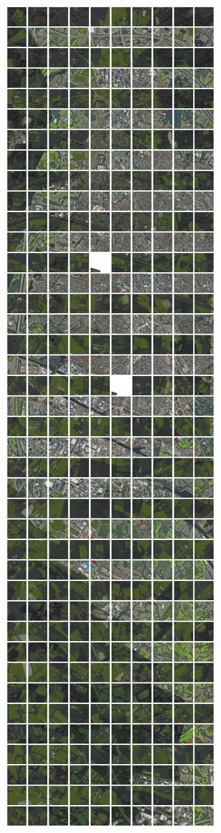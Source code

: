 <html>
<div>
<img src="https://github.com/HakkaTjakka/NL_TILE_MAP/blob/main/18/643/-1043/r.6430.-10430.png" height="44" width="44">
<img src="https://github.com/HakkaTjakka/NL_TILE_MAP/blob/main/18/643/-1043/r.6431.-10430.png" height="44" width="44">
<img src="https://github.com/HakkaTjakka/NL_TILE_MAP/blob/main/18/643/-1043/r.6432.-10430.png" height="44" width="44">
<img src="https://github.com/HakkaTjakka/NL_TILE_MAP/blob/main/18/643/-1043/r.6433.-10430.png" height="44" width="44">
<img src="https://github.com/HakkaTjakka/NL_TILE_MAP/blob/main/18/643/-1043/r.6434.-10430.png" height="44" width="44">
<img src="https://github.com/HakkaTjakka/NL_TILE_MAP/blob/main/18/643/-1043/r.6435.-10430.png" height="44" width="44">
<img src="https://github.com/HakkaTjakka/NL_TILE_MAP/blob/main/18/643/-1043/r.6436.-10430.png" height="44" width="44">
<img src="https://github.com/HakkaTjakka/NL_TILE_MAP/blob/main/18/643/-1043/r.6437.-10430.png" height="44" width="44">
<img src="https://github.com/HakkaTjakka/NL_TILE_MAP/blob/main/18/643/-1043/r.6438.-10430.png" height="44" width="44">
<img src="https://github.com/HakkaTjakka/NL_TILE_MAP/blob/main/18/643/-1043/r.6439.-10430.png" height="44" width="44">
<img src="https://github.com/HakkaTjakka/NL_TILE_MAP/blob/main/18/644/-1043/r.6440.-10430.png" height="44" width="44">
<img src="https://github.com/HakkaTjakka/NL_TILE_MAP/blob/main/18/644/-1043/r.6441.-10430.png" height="44" width="44">
<img src="https://github.com/HakkaTjakka/NL_TILE_MAP/blob/main/18/644/-1043/r.6442.-10430.png" height="44" width="44">
<img src="https://github.com/HakkaTjakka/NL_TILE_MAP/blob/main/18/644/-1043/r.6443.-10430.png" height="44" width="44">
<img src="https://github.com/HakkaTjakka/NL_TILE_MAP/blob/main/18/644/-1043/r.6444.-10430.png" height="44" width="44">
<img src="https://github.com/HakkaTjakka/NL_TILE_MAP/blob/main/18/644/-1043/r.6445.-10430.png" height="44" width="44">
<img src="https://github.com/HakkaTjakka/NL_TILE_MAP/blob/main/18/644/-1043/r.6446.-10430.png" height="44" width="44">
<img src="https://github.com/HakkaTjakka/NL_TILE_MAP/blob/main/18/644/-1043/r.6447.-10430.png" height="44" width="44">
<img src="https://github.com/HakkaTjakka/NL_TILE_MAP/blob/main/18/644/-1043/r.6448.-10430.png" height="44" width="44">
<img src="https://github.com/HakkaTjakka/NL_TILE_MAP/blob/main/18/644/-1043/r.6449.-10430.png" height="44" width="44">
<br>
<img src="https://github.com/HakkaTjakka/NL_TILE_MAP/blob/main/18/643/-1043/r.6430.-10429.png" height="44" width="44">
<img src="https://github.com/HakkaTjakka/NL_TILE_MAP/blob/main/18/643/-1043/r.6431.-10429.png" height="44" width="44">
<img src="https://github.com/HakkaTjakka/NL_TILE_MAP/blob/main/18/643/-1043/r.6432.-10429.png" height="44" width="44">
<img src="https://github.com/HakkaTjakka/NL_TILE_MAP/blob/main/18/643/-1043/r.6433.-10429.png" height="44" width="44">
<img src="https://github.com/HakkaTjakka/NL_TILE_MAP/blob/main/18/643/-1043/r.6434.-10429.png" height="44" width="44">
<img src="https://github.com/HakkaTjakka/NL_TILE_MAP/blob/main/18/643/-1043/r.6435.-10429.png" height="44" width="44">
<img src="https://github.com/HakkaTjakka/NL_TILE_MAP/blob/main/18/643/-1043/r.6436.-10429.png" height="44" width="44">
<img src="https://github.com/HakkaTjakka/NL_TILE_MAP/blob/main/18/643/-1043/r.6437.-10429.png" height="44" width="44">
<img src="https://github.com/HakkaTjakka/NL_TILE_MAP/blob/main/18/643/-1043/r.6438.-10429.png" height="44" width="44">
<img src="https://github.com/HakkaTjakka/NL_TILE_MAP/blob/main/18/643/-1043/r.6439.-10429.png" height="44" width="44">
<img src="https://github.com/HakkaTjakka/NL_TILE_MAP/blob/main/18/644/-1043/r.6440.-10429.png" height="44" width="44">
<img src="https://github.com/HakkaTjakka/NL_TILE_MAP/blob/main/18/644/-1043/r.6441.-10429.png" height="44" width="44">
<img src="https://github.com/HakkaTjakka/NL_TILE_MAP/blob/main/18/644/-1043/r.6442.-10429.png" height="44" width="44">
<img src="https://github.com/HakkaTjakka/NL_TILE_MAP/blob/main/18/644/-1043/r.6443.-10429.png" height="44" width="44">
<img src="https://github.com/HakkaTjakka/NL_TILE_MAP/blob/main/18/644/-1043/r.6444.-10429.png" height="44" width="44">
<img src="https://github.com/HakkaTjakka/NL_TILE_MAP/blob/main/18/644/-1043/r.6445.-10429.png" height="44" width="44">
<img src="https://github.com/HakkaTjakka/NL_TILE_MAP/blob/main/18/644/-1043/r.6446.-10429.png" height="44" width="44">
<img src="https://github.com/HakkaTjakka/NL_TILE_MAP/blob/main/18/644/-1043/r.6447.-10429.png" height="44" width="44">
<img src="https://github.com/HakkaTjakka/NL_TILE_MAP/blob/main/18/644/-1043/r.6448.-10429.png" height="44" width="44">
<img src="https://github.com/HakkaTjakka/NL_TILE_MAP/blob/main/18/644/-1043/r.6449.-10429.png" height="44" width="44">
<br>
<img src="https://github.com/HakkaTjakka/NL_TILE_MAP/blob/main/18/643/-1043/r.6430.-10428.png" height="44" width="44">
<img src="https://github.com/HakkaTjakka/NL_TILE_MAP/blob/main/18/643/-1043/r.6431.-10428.png" height="44" width="44">
<img src="https://github.com/HakkaTjakka/NL_TILE_MAP/blob/main/18/643/-1043/r.6432.-10428.png" height="44" width="44">
<img src="https://github.com/HakkaTjakka/NL_TILE_MAP/blob/main/18/643/-1043/r.6433.-10428.png" height="44" width="44">
<img src="https://github.com/HakkaTjakka/NL_TILE_MAP/blob/main/18/643/-1043/r.6434.-10428.png" height="44" width="44">
<img src="https://github.com/HakkaTjakka/NL_TILE_MAP/blob/main/18/643/-1043/r.6435.-10428.png" height="44" width="44">
<img src="https://github.com/HakkaTjakka/NL_TILE_MAP/blob/main/18/643/-1043/r.6436.-10428.png" height="44" width="44">
<img src="https://github.com/HakkaTjakka/NL_TILE_MAP/blob/main/18/643/-1043/r.6437.-10428.png" height="44" width="44">
<img src="https://github.com/HakkaTjakka/NL_TILE_MAP/blob/main/18/643/-1043/r.6438.-10428.png" height="44" width="44">
<img src="https://github.com/HakkaTjakka/NL_TILE_MAP/blob/main/18/643/-1043/r.6439.-10428.png" height="44" width="44">
<img src="https://github.com/HakkaTjakka/NL_TILE_MAP/blob/main/18/644/-1043/r.6440.-10428.png" height="44" width="44">
<img src="https://github.com/HakkaTjakka/NL_TILE_MAP/blob/main/18/644/-1043/r.6441.-10428.png" height="44" width="44">
<img src="https://github.com/HakkaTjakka/NL_TILE_MAP/blob/main/18/644/-1043/r.6442.-10428.png" height="44" width="44">
<img src="https://github.com/HakkaTjakka/NL_TILE_MAP/blob/main/18/644/-1043/r.6443.-10428.png" height="44" width="44">
<img src="https://github.com/HakkaTjakka/NL_TILE_MAP/blob/main/18/644/-1043/r.6444.-10428.png" height="44" width="44">
<img src="https://github.com/HakkaTjakka/NL_TILE_MAP/blob/main/18/644/-1043/r.6445.-10428.png" height="44" width="44">
<img src="https://github.com/HakkaTjakka/NL_TILE_MAP/blob/main/18/644/-1043/r.6446.-10428.png" height="44" width="44">
<img src="https://github.com/HakkaTjakka/NL_TILE_MAP/blob/main/18/644/-1043/r.6447.-10428.png" height="44" width="44">
<img src="https://github.com/HakkaTjakka/NL_TILE_MAP/blob/main/18/644/-1043/r.6448.-10428.png" height="44" width="44">
<img src="https://github.com/HakkaTjakka/NL_TILE_MAP/blob/main/18/644/-1043/r.6449.-10428.png" height="44" width="44">
<br>
<img src="https://github.com/HakkaTjakka/NL_TILE_MAP/blob/main/18/643/-1043/r.6430.-10427.png" height="44" width="44">
<img src="https://github.com/HakkaTjakka/NL_TILE_MAP/blob/main/18/643/-1043/r.6431.-10427.png" height="44" width="44">
<img src="https://github.com/HakkaTjakka/NL_TILE_MAP/blob/main/18/643/-1043/r.6432.-10427.png" height="44" width="44">
<img src="https://github.com/HakkaTjakka/NL_TILE_MAP/blob/main/18/643/-1043/r.6433.-10427.png" height="44" width="44">
<img src="https://github.com/HakkaTjakka/NL_TILE_MAP/blob/main/18/643/-1043/r.6434.-10427.png" height="44" width="44">
<img src="https://github.com/HakkaTjakka/NL_TILE_MAP/blob/main/18/643/-1043/r.6435.-10427.png" height="44" width="44">
<img src="https://github.com/HakkaTjakka/NL_TILE_MAP/blob/main/18/643/-1043/r.6436.-10427.png" height="44" width="44">
<img src="https://github.com/HakkaTjakka/NL_TILE_MAP/blob/main/18/643/-1043/r.6437.-10427.png" height="44" width="44">
<img src="https://github.com/HakkaTjakka/NL_TILE_MAP/blob/main/18/643/-1043/r.6438.-10427.png" height="44" width="44">
<img src="https://github.com/HakkaTjakka/NL_TILE_MAP/blob/main/18/643/-1043/r.6439.-10427.png" height="44" width="44">
<img src="https://github.com/HakkaTjakka/NL_TILE_MAP/blob/main/18/644/-1043/r.6440.-10427.png" height="44" width="44">
<img src="https://github.com/HakkaTjakka/NL_TILE_MAP/blob/main/18/644/-1043/r.6441.-10427.png" height="44" width="44">
<img src="https://github.com/HakkaTjakka/NL_TILE_MAP/blob/main/18/644/-1043/r.6442.-10427.png" height="44" width="44">
<img src="https://github.com/HakkaTjakka/NL_TILE_MAP/blob/main/18/644/-1043/r.6443.-10427.png" height="44" width="44">
<img src="https://github.com/HakkaTjakka/NL_TILE_MAP/blob/main/18/644/-1043/r.6444.-10427.png" height="44" width="44">
<img src="https://github.com/HakkaTjakka/NL_TILE_MAP/blob/main/18/644/-1043/r.6445.-10427.png" height="44" width="44">
<img src="https://github.com/HakkaTjakka/NL_TILE_MAP/blob/main/18/644/-1043/r.6446.-10427.png" height="44" width="44">
<img src="https://github.com/HakkaTjakka/NL_TILE_MAP/blob/main/18/644/-1043/r.6447.-10427.png" height="44" width="44">
<img src="https://github.com/HakkaTjakka/NL_TILE_MAP/blob/main/18/644/-1043/r.6448.-10427.png" height="44" width="44">
<img src="https://github.com/HakkaTjakka/NL_TILE_MAP/blob/main/18/644/-1043/r.6449.-10427.png" height="44" width="44">
<br>
<img src="https://github.com/HakkaTjakka/NL_TILE_MAP/blob/main/18/643/-1043/r.6430.-10426.png" height="44" width="44">
<img src="https://github.com/HakkaTjakka/NL_TILE_MAP/blob/main/18/643/-1043/r.6431.-10426.png" height="44" width="44">
<img src="https://github.com/HakkaTjakka/NL_TILE_MAP/blob/main/18/643/-1043/r.6432.-10426.png" height="44" width="44">
<img src="https://github.com/HakkaTjakka/NL_TILE_MAP/blob/main/18/643/-1043/r.6433.-10426.png" height="44" width="44">
<img src="https://github.com/HakkaTjakka/NL_TILE_MAP/blob/main/18/643/-1043/r.6434.-10426.png" height="44" width="44">
<img src="https://github.com/HakkaTjakka/NL_TILE_MAP/blob/main/18/643/-1043/r.6435.-10426.png" height="44" width="44">
<img src="https://github.com/HakkaTjakka/NL_TILE_MAP/blob/main/18/643/-1043/r.6436.-10426.png" height="44" width="44">
<img src="https://github.com/HakkaTjakka/NL_TILE_MAP/blob/main/18/643/-1043/r.6437.-10426.png" height="44" width="44">
<img src="https://github.com/HakkaTjakka/NL_TILE_MAP/blob/main/18/643/-1043/r.6438.-10426.png" height="44" width="44">
<img src="https://github.com/HakkaTjakka/NL_TILE_MAP/blob/main/18/643/-1043/r.6439.-10426.png" height="44" width="44">
<img src="https://github.com/HakkaTjakka/NL_TILE_MAP/blob/main/18/644/-1043/r.6440.-10426.png" height="44" width="44">
<img src="https://github.com/HakkaTjakka/NL_TILE_MAP/blob/main/18/644/-1043/r.6441.-10426.png" height="44" width="44">
<img src="https://github.com/HakkaTjakka/NL_TILE_MAP/blob/main/18/644/-1043/r.6442.-10426.png" height="44" width="44">
<img src="https://github.com/HakkaTjakka/NL_TILE_MAP/blob/main/18/644/-1043/r.6443.-10426.png" height="44" width="44">
<img src="https://github.com/HakkaTjakka/NL_TILE_MAP/blob/main/18/644/-1043/r.6444.-10426.png" height="44" width="44">
<img src="https://github.com/HakkaTjakka/NL_TILE_MAP/blob/main/18/644/-1043/r.6445.-10426.png" height="44" width="44">
<img src="https://github.com/HakkaTjakka/NL_TILE_MAP/blob/main/18/644/-1043/r.6446.-10426.png" height="44" width="44">
<img src="https://github.com/HakkaTjakka/NL_TILE_MAP/blob/main/18/644/-1043/r.6447.-10426.png" height="44" width="44">
<img src="https://github.com/HakkaTjakka/NL_TILE_MAP/blob/main/18/644/-1043/r.6448.-10426.png" height="44" width="44">
<img src="https://github.com/HakkaTjakka/NL_TILE_MAP/blob/main/18/644/-1043/r.6449.-10426.png" height="44" width="44">
<br>
<img src="https://github.com/HakkaTjakka/NL_TILE_MAP/blob/main/18/643/-1043/r.6430.-10425.png" height="44" width="44">
<img src="https://github.com/HakkaTjakka/NL_TILE_MAP/blob/main/18/643/-1043/r.6431.-10425.png" height="44" width="44">
<img src="https://github.com/HakkaTjakka/NL_TILE_MAP/blob/main/18/643/-1043/r.6432.-10425.png" height="44" width="44">
<img src="https://github.com/HakkaTjakka/NL_TILE_MAP/blob/main/18/643/-1043/r.6433.-10425.png" height="44" width="44">
<img src="https://github.com/HakkaTjakka/NL_TILE_MAP/blob/main/18/643/-1043/r.6434.-10425.png" height="44" width="44">
<img src="https://github.com/HakkaTjakka/NL_TILE_MAP/blob/main/18/643/-1043/r.6435.-10425.png" height="44" width="44">
<img src="https://github.com/HakkaTjakka/NL_TILE_MAP/blob/main/18/643/-1043/r.6436.-10425.png" height="44" width="44">
<img src="https://github.com/HakkaTjakka/NL_TILE_MAP/blob/main/18/643/-1043/r.6437.-10425.png" height="44" width="44">
<img src="https://github.com/HakkaTjakka/NL_TILE_MAP/blob/main/18/643/-1043/r.6438.-10425.png" height="44" width="44">
<img src="https://github.com/HakkaTjakka/NL_TILE_MAP/blob/main/18/643/-1043/r.6439.-10425.png" height="44" width="44">
<img src="https://github.com/HakkaTjakka/NL_TILE_MAP/blob/main/18/644/-1043/r.6440.-10425.png" height="44" width="44">
<img src="https://github.com/HakkaTjakka/NL_TILE_MAP/blob/main/18/644/-1043/r.6441.-10425.png" height="44" width="44">
<img src="https://github.com/HakkaTjakka/NL_TILE_MAP/blob/main/18/644/-1043/r.6442.-10425.png" height="44" width="44">
<img src="https://github.com/HakkaTjakka/NL_TILE_MAP/blob/main/18/644/-1043/r.6443.-10425.png" height="44" width="44">
<img src="https://github.com/HakkaTjakka/NL_TILE_MAP/blob/main/18/644/-1043/r.6444.-10425.png" height="44" width="44">
<img src="https://github.com/HakkaTjakka/NL_TILE_MAP/blob/main/18/644/-1043/r.6445.-10425.png" height="44" width="44">
<img src="https://github.com/HakkaTjakka/NL_TILE_MAP/blob/main/18/644/-1043/r.6446.-10425.png" height="44" width="44">
<img src="https://github.com/HakkaTjakka/NL_TILE_MAP/blob/main/18/644/-1043/r.6447.-10425.png" height="44" width="44">
<img src="https://github.com/HakkaTjakka/NL_TILE_MAP/blob/main/18/644/-1043/r.6448.-10425.png" height="44" width="44">
<img src="https://github.com/HakkaTjakka/NL_TILE_MAP/blob/main/18/644/-1043/r.6449.-10425.png" height="44" width="44">
<br>
<img src="https://github.com/HakkaTjakka/NL_TILE_MAP/blob/main/18/643/-1043/r.6430.-10424.png" height="44" width="44">
<img src="https://github.com/HakkaTjakka/NL_TILE_MAP/blob/main/18/643/-1043/r.6431.-10424.png" height="44" width="44">
<img src="https://github.com/HakkaTjakka/NL_TILE_MAP/blob/main/18/643/-1043/r.6432.-10424.png" height="44" width="44">
<img src="https://github.com/HakkaTjakka/NL_TILE_MAP/blob/main/18/643/-1043/r.6433.-10424.png" height="44" width="44">
<img src="https://github.com/HakkaTjakka/NL_TILE_MAP/blob/main/18/643/-1043/r.6434.-10424.png" height="44" width="44">
<img src="https://github.com/HakkaTjakka/NL_TILE_MAP/blob/main/18/643/-1043/r.6435.-10424.png" height="44" width="44">
<img src="https://github.com/HakkaTjakka/NL_TILE_MAP/blob/main/18/643/-1043/r.6436.-10424.png" height="44" width="44">
<img src="https://github.com/HakkaTjakka/NL_TILE_MAP/blob/main/18/643/-1043/r.6437.-10424.png" height="44" width="44">
<img src="https://github.com/HakkaTjakka/NL_TILE_MAP/blob/main/18/643/-1043/r.6438.-10424.png" height="44" width="44">
<img src="https://github.com/HakkaTjakka/NL_TILE_MAP/blob/main/18/643/-1043/r.6439.-10424.png" height="44" width="44">
<img src="https://github.com/HakkaTjakka/NL_TILE_MAP/blob/main/18/644/-1043/r.6440.-10424.png" height="44" width="44">
<img src="https://github.com/HakkaTjakka/NL_TILE_MAP/blob/main/18/644/-1043/r.6441.-10424.png" height="44" width="44">
<img src="https://github.com/HakkaTjakka/NL_TILE_MAP/blob/main/18/644/-1043/r.6442.-10424.png" height="44" width="44">
<img src="https://github.com/HakkaTjakka/NL_TILE_MAP/blob/main/18/644/-1043/r.6443.-10424.png" height="44" width="44">
<img src="https://github.com/HakkaTjakka/NL_TILE_MAP/blob/main/18/644/-1043/r.6444.-10424.png" height="44" width="44">
<img src="https://github.com/HakkaTjakka/NL_TILE_MAP/blob/main/18/644/-1043/r.6445.-10424.png" height="44" width="44">
<img src="https://github.com/HakkaTjakka/NL_TILE_MAP/blob/main/18/644/-1043/r.6446.-10424.png" height="44" width="44">
<img src="https://github.com/HakkaTjakka/NL_TILE_MAP/blob/main/18/644/-1043/r.6447.-10424.png" height="44" width="44">
<img src="https://github.com/HakkaTjakka/NL_TILE_MAP/blob/main/18/644/-1043/r.6448.-10424.png" height="44" width="44">
<img src="https://github.com/HakkaTjakka/NL_TILE_MAP/blob/main/18/644/-1043/r.6449.-10424.png" height="44" width="44">
<br>
<img src="https://github.com/HakkaTjakka/NL_TILE_MAP/blob/main/18/643/-1043/r.6430.-10423.png" height="44" width="44">
<img src="https://github.com/HakkaTjakka/NL_TILE_MAP/blob/main/18/643/-1043/r.6431.-10423.png" height="44" width="44">
<img src="https://github.com/HakkaTjakka/NL_TILE_MAP/blob/main/18/643/-1043/r.6432.-10423.png" height="44" width="44">
<img src="https://github.com/HakkaTjakka/NL_TILE_MAP/blob/main/18/643/-1043/r.6433.-10423.png" height="44" width="44">
<img src="https://github.com/HakkaTjakka/NL_TILE_MAP/blob/main/18/643/-1043/r.6434.-10423.png" height="44" width="44">
<img src="https://github.com/HakkaTjakka/NL_TILE_MAP/blob/main/18/643/-1043/r.6435.-10423.png" height="44" width="44">
<img src="https://github.com/HakkaTjakka/NL_TILE_MAP/blob/main/18/643/-1043/r.6436.-10423.png" height="44" width="44">
<img src="https://github.com/HakkaTjakka/NL_TILE_MAP/blob/main/18/643/-1043/r.6437.-10423.png" height="44" width="44">
<img src="https://github.com/HakkaTjakka/NL_TILE_MAP/blob/main/18/643/-1043/r.6438.-10423.png" height="44" width="44">
<img src="https://github.com/HakkaTjakka/NL_TILE_MAP/blob/main/18/643/-1043/r.6439.-10423.png" height="44" width="44">
<img src="https://github.com/HakkaTjakka/NL_TILE_MAP/blob/main/18/644/-1043/r.6440.-10423.png" height="44" width="44">
<img src="https://github.com/HakkaTjakka/NL_TILE_MAP/blob/main/18/644/-1043/r.6441.-10423.png" height="44" width="44">
<img src="https://github.com/HakkaTjakka/NL_TILE_MAP/blob/main/18/644/-1043/r.6442.-10423.png" height="44" width="44">
<img src="https://github.com/HakkaTjakka/NL_TILE_MAP/blob/main/18/644/-1043/r.6443.-10423.png" height="44" width="44">
<img src="https://github.com/HakkaTjakka/NL_TILE_MAP/blob/main/18/644/-1043/r.6444.-10423.png" height="44" width="44">
<img src="https://github.com/HakkaTjakka/NL_TILE_MAP/blob/main/18/644/-1043/r.6445.-10423.png" height="44" width="44">
<img src="https://github.com/HakkaTjakka/NL_TILE_MAP/blob/main/18/644/-1043/r.6446.-10423.png" height="44" width="44">
<img src="https://github.com/HakkaTjakka/NL_TILE_MAP/blob/main/18/644/-1043/r.6447.-10423.png" height="44" width="44">
<img src="https://github.com/HakkaTjakka/NL_TILE_MAP/blob/main/18/644/-1043/r.6448.-10423.png" height="44" width="44">
<img src="https://github.com/HakkaTjakka/NL_TILE_MAP/blob/main/18/644/-1043/r.6449.-10423.png" height="44" width="44">
<br>
<img src="https://github.com/HakkaTjakka/NL_TILE_MAP/blob/main/18/643/-1043/r.6430.-10422.png" height="44" width="44">
<img src="https://github.com/HakkaTjakka/NL_TILE_MAP/blob/main/18/643/-1043/r.6431.-10422.png" height="44" width="44">
<img src="https://github.com/HakkaTjakka/NL_TILE_MAP/blob/main/18/643/-1043/r.6432.-10422.png" height="44" width="44">
<img src="https://github.com/HakkaTjakka/NL_TILE_MAP/blob/main/18/643/-1043/r.6433.-10422.png" height="44" width="44">
<img src="https://github.com/HakkaTjakka/NL_TILE_MAP/blob/main/18/643/-1043/r.6434.-10422.png" height="44" width="44">
<img src="https://github.com/HakkaTjakka/NL_TILE_MAP/blob/main/18/643/-1043/r.6435.-10422.png" height="44" width="44">
<img src="https://github.com/HakkaTjakka/NL_TILE_MAP/blob/main/18/643/-1043/r.6436.-10422.png" height="44" width="44">
<img src="https://github.com/HakkaTjakka/NL_TILE_MAP/blob/main/18/643/-1043/r.6437.-10422.png" height="44" width="44">
<img src="https://github.com/HakkaTjakka/NL_TILE_MAP/blob/main/18/643/-1043/r.6438.-10422.png" height="44" width="44">
<img src="https://github.com/HakkaTjakka/NL_TILE_MAP/blob/main/18/643/-1043/r.6439.-10422.png" height="44" width="44">
<img src="https://github.com/HakkaTjakka/NL_TILE_MAP/blob/main/18/644/-1043/r.6440.-10422.png" height="44" width="44">
<img src="https://github.com/HakkaTjakka/NL_TILE_MAP/blob/main/18/644/-1043/r.6441.-10422.png" height="44" width="44">
<img src="https://github.com/HakkaTjakka/NL_TILE_MAP/blob/main/18/644/-1043/r.6442.-10422.png" height="44" width="44">
<img src="https://github.com/HakkaTjakka/NL_TILE_MAP/blob/main/18/644/-1043/r.6443.-10422.png" height="44" width="44">
<img src="https://github.com/HakkaTjakka/NL_TILE_MAP/blob/main/18/644/-1043/r.6444.-10422.png" height="44" width="44">
<img src="https://github.com/HakkaTjakka/NL_TILE_MAP/blob/main/18/644/-1043/r.6445.-10422.png" height="44" width="44">
<img src="https://github.com/HakkaTjakka/NL_TILE_MAP/blob/main/18/644/-1043/r.6446.-10422.png" height="44" width="44">
<img src="https://github.com/HakkaTjakka/NL_TILE_MAP/blob/main/18/644/-1043/r.6447.-10422.png" height="44" width="44">
<img src="https://github.com/HakkaTjakka/NL_TILE_MAP/blob/main/18/644/-1043/r.6448.-10422.png" height="44" width="44">
<img src="https://github.com/HakkaTjakka/NL_TILE_MAP/blob/main/18/644/-1043/r.6449.-10422.png" height="44" width="44">
<br>
<img src="https://github.com/HakkaTjakka/NL_TILE_MAP/blob/main/18/643/-1043/r.6430.-10421.png" height="44" width="44">
<img src="https://github.com/HakkaTjakka/NL_TILE_MAP/blob/main/18/643/-1043/r.6431.-10421.png" height="44" width="44">
<img src="https://github.com/HakkaTjakka/NL_TILE_MAP/blob/main/18/643/-1043/r.6432.-10421.png" height="44" width="44">
<img src="https://github.com/HakkaTjakka/NL_TILE_MAP/blob/main/18/643/-1043/r.6433.-10421.png" height="44" width="44">
<img src="https://github.com/HakkaTjakka/NL_TILE_MAP/blob/main/18/643/-1043/r.6434.-10421.png" height="44" width="44">
<img src="https://github.com/HakkaTjakka/NL_TILE_MAP/blob/main/18/643/-1043/r.6435.-10421.png" height="44" width="44">
<img src="https://github.com/HakkaTjakka/NL_TILE_MAP/blob/main/18/643/-1043/r.6436.-10421.png" height="44" width="44">
<img src="https://github.com/HakkaTjakka/NL_TILE_MAP/blob/main/18/643/-1043/r.6437.-10421.png" height="44" width="44">
<img src="https://github.com/HakkaTjakka/NL_TILE_MAP/blob/main/18/643/-1043/r.6438.-10421.png" height="44" width="44">
<img src="https://github.com/HakkaTjakka/NL_TILE_MAP/blob/main/18/643/-1043/r.6439.-10421.png" height="44" width="44">
<img src="https://github.com/HakkaTjakka/NL_TILE_MAP/blob/main/18/644/-1043/r.6440.-10421.png" height="44" width="44">
<img src="https://github.com/HakkaTjakka/NL_TILE_MAP/blob/main/18/644/-1043/r.6441.-10421.png" height="44" width="44">
<img src="https://github.com/HakkaTjakka/NL_TILE_MAP/blob/main/18/644/-1043/r.6442.-10421.png" height="44" width="44">
<img src="https://github.com/HakkaTjakka/NL_TILE_MAP/blob/main/18/644/-1043/r.6443.-10421.png" height="44" width="44">
<img src="https://github.com/HakkaTjakka/NL_TILE_MAP/blob/main/18/644/-1043/r.6444.-10421.png" height="44" width="44">
<img src="https://github.com/HakkaTjakka/NL_TILE_MAP/blob/main/18/644/-1043/r.6445.-10421.png" height="44" width="44">
<img src="https://github.com/HakkaTjakka/NL_TILE_MAP/blob/main/18/644/-1043/r.6446.-10421.png" height="44" width="44">
<img src="https://github.com/HakkaTjakka/NL_TILE_MAP/blob/main/18/644/-1043/r.6447.-10421.png" height="44" width="44">
<img src="https://github.com/HakkaTjakka/NL_TILE_MAP/blob/main/18/644/-1043/r.6448.-10421.png" height="44" width="44">
<img src="https://github.com/HakkaTjakka/NL_TILE_MAP/blob/main/18/644/-1043/r.6449.-10421.png" height="44" width="44">
<br>
<img src="https://github.com/HakkaTjakka/NL_TILE_MAP/blob/main/18/643/-1042/r.6430.-10420.png" height="44" width="44">
<img src="https://github.com/HakkaTjakka/NL_TILE_MAP/blob/main/18/643/-1042/r.6431.-10420.png" height="44" width="44">
<img src="https://github.com/HakkaTjakka/NL_TILE_MAP/blob/main/18/643/-1042/r.6432.-10420.png" height="44" width="44">
<img src="https://github.com/HakkaTjakka/NL_TILE_MAP/blob/main/18/643/-1042/r.6433.-10420.png" height="44" width="44">
<img src="https://github.com/HakkaTjakka/NL_TILE_MAP/blob/main/18/643/-1042/r.6434.-10420.png" height="44" width="44">
<img src="https://github.com/HakkaTjakka/NL_TILE_MAP/blob/main/18/643/-1042/r.6435.-10420.png" height="44" width="44">
<img src="https://github.com/HakkaTjakka/NL_TILE_MAP/blob/main/18/643/-1042/r.6436.-10420.png" height="44" width="44">
<img src="https://github.com/HakkaTjakka/NL_TILE_MAP/blob/main/18/643/-1042/r.6437.-10420.png" height="44" width="44">
<img src="https://github.com/HakkaTjakka/NL_TILE_MAP/blob/main/18/643/-1042/r.6438.-10420.png" height="44" width="44">
<img src="https://github.com/HakkaTjakka/NL_TILE_MAP/blob/main/18/643/-1042/r.6439.-10420.png" height="44" width="44">
<img src="https://github.com/HakkaTjakka/NL_TILE_MAP/blob/main/18/644/-1042/r.6440.-10420.png" height="44" width="44">
<img src="https://github.com/HakkaTjakka/NL_TILE_MAP/blob/main/18/644/-1042/r.6441.-10420.png" height="44" width="44">
<img src="https://github.com/HakkaTjakka/NL_TILE_MAP/blob/main/18/644/-1042/r.6442.-10420.png" height="44" width="44">
<img src="https://github.com/HakkaTjakka/NL_TILE_MAP/blob/main/18/644/-1042/r.6443.-10420.png" height="44" width="44">
<img src="https://github.com/HakkaTjakka/NL_TILE_MAP/blob/main/18/644/-1042/r.6444.-10420.png" height="44" width="44">
<img src="https://github.com/HakkaTjakka/NL_TILE_MAP/blob/main/18/644/-1042/r.6445.-10420.png" height="44" width="44">
<img src="https://github.com/HakkaTjakka/NL_TILE_MAP/blob/main/18/644/-1042/r.6446.-10420.png" height="44" width="44">
<img src="https://github.com/HakkaTjakka/NL_TILE_MAP/blob/main/18/644/-1042/r.6447.-10420.png" height="44" width="44">
<img src="https://github.com/HakkaTjakka/NL_TILE_MAP/blob/main/18/644/-1042/r.6448.-10420.png" height="44" width="44">
<img src="https://github.com/HakkaTjakka/NL_TILE_MAP/blob/main/18/644/-1042/r.6449.-10420.png" height="44" width="44">
<br>
<img src="https://github.com/HakkaTjakka/NL_TILE_MAP/blob/main/18/643/-1042/r.6430.-10419.png" height="44" width="44">
<img src="https://github.com/HakkaTjakka/NL_TILE_MAP/blob/main/18/643/-1042/r.6431.-10419.png" height="44" width="44">
<img src="https://github.com/HakkaTjakka/NL_TILE_MAP/blob/main/18/643/-1042/r.6432.-10419.png" height="44" width="44">
<img src="https://github.com/HakkaTjakka/NL_TILE_MAP/blob/main/18/643/-1042/r.6433.-10419.png" height="44" width="44">
<img src="https://github.com/HakkaTjakka/NL_TILE_MAP/blob/main/18/643/-1042/r.6434.-10419.png" height="44" width="44">
<img src="https://github.com/HakkaTjakka/NL_TILE_MAP/blob/main/18/643/-1042/r.6435.-10419.png" height="44" width="44">
<img src="https://github.com/HakkaTjakka/NL_TILE_MAP/blob/main/18/643/-1042/r.6436.-10419.png" height="44" width="44">
<img src="https://github.com/HakkaTjakka/NL_TILE_MAP/blob/main/18/643/-1042/r.6437.-10419.png" height="44" width="44">
<img src="https://github.com/HakkaTjakka/NL_TILE_MAP/blob/main/18/643/-1042/r.6438.-10419.png" height="44" width="44">
<img src="https://github.com/HakkaTjakka/NL_TILE_MAP/blob/main/18/643/-1042/r.6439.-10419.png" height="44" width="44">
<img src="https://github.com/HakkaTjakka/NL_TILE_MAP/blob/main/18/644/-1042/r.6440.-10419.png" height="44" width="44">
<img src="https://github.com/HakkaTjakka/NL_TILE_MAP/blob/main/18/644/-1042/r.6441.-10419.png" height="44" width="44">
<img src="https://github.com/HakkaTjakka/NL_TILE_MAP/blob/main/18/644/-1042/r.6442.-10419.png" height="44" width="44">
<img src="https://github.com/HakkaTjakka/NL_TILE_MAP/blob/main/18/644/-1042/r.6443.-10419.png" height="44" width="44">
<img src="https://github.com/HakkaTjakka/NL_TILE_MAP/blob/main/18/644/-1042/r.6444.-10419.png" height="44" width="44">
<img src="https://github.com/HakkaTjakka/NL_TILE_MAP/blob/main/18/644/-1042/r.6445.-10419.png" height="44" width="44">
<img src="https://github.com/HakkaTjakka/NL_TILE_MAP/blob/main/18/644/-1042/r.6446.-10419.png" height="44" width="44">
<img src="https://github.com/HakkaTjakka/NL_TILE_MAP/blob/main/18/644/-1042/r.6447.-10419.png" height="44" width="44">
<img src="https://github.com/HakkaTjakka/NL_TILE_MAP/blob/main/18/644/-1042/r.6448.-10419.png" height="44" width="44">
<img src="https://github.com/HakkaTjakka/NL_TILE_MAP/blob/main/18/644/-1042/r.6449.-10419.png" height="44" width="44">
<br>
<img src="https://github.com/HakkaTjakka/NL_TILE_MAP/blob/main/18/643/-1042/r.6430.-10418.png" height="44" width="44">
<img src="https://github.com/HakkaTjakka/NL_TILE_MAP/blob/main/18/643/-1042/r.6431.-10418.png" height="44" width="44">
<img src="https://github.com/HakkaTjakka/NL_TILE_MAP/blob/main/18/643/-1042/r.6432.-10418.png" height="44" width="44">
<img src="https://github.com/HakkaTjakka/NL_TILE_MAP/blob/main/18/643/-1042/r.6433.-10418.png" height="44" width="44">
<img src="https://github.com/HakkaTjakka/NL_TILE_MAP/blob/main/18/643/-1042/r.6434.-10418.png" height="44" width="44">
<img src="https://github.com/HakkaTjakka/NL_TILE_MAP/blob/main/18/643/-1042/r.6435.-10418.png" height="44" width="44">
<img src="https://github.com/HakkaTjakka/NL_TILE_MAP/blob/main/18/643/-1042/r.6436.-10418.png" height="44" width="44">
<img src="https://github.com/HakkaTjakka/NL_TILE_MAP/blob/main/18/643/-1042/r.6437.-10418.png" height="44" width="44">
<img src="https://github.com/HakkaTjakka/NL_TILE_MAP/blob/main/18/643/-1042/r.6438.-10418.png" height="44" width="44">
<img src="https://github.com/HakkaTjakka/NL_TILE_MAP/blob/main/18/643/-1042/r.6439.-10418.png" height="44" width="44">
<img src="https://github.com/HakkaTjakka/NL_TILE_MAP/blob/main/18/644/-1042/r.6440.-10418.png" height="44" width="44">
<img src="https://github.com/HakkaTjakka/NL_TILE_MAP/blob/main/18/644/-1042/r.6441.-10418.png" height="44" width="44">
<img src="https://github.com/HakkaTjakka/NL_TILE_MAP/blob/main/18/644/-1042/r.6442.-10418.png" height="44" width="44">
<img src="https://github.com/HakkaTjakka/NL_TILE_MAP/blob/main/18/644/-1042/r.6443.-10418.png" height="44" width="44">
<img src="https://github.com/HakkaTjakka/NL_TILE_MAP/blob/main/18/644/-1042/r.6444.-10418.png" height="44" width="44">
<img src="https://github.com/HakkaTjakka/NL_TILE_MAP/blob/main/18/644/-1042/r.6445.-10418.png" height="44" width="44">
<img src="https://github.com/HakkaTjakka/NL_TILE_MAP/blob/main/18/644/-1042/r.6446.-10418.png" height="44" width="44">
<img src="https://github.com/HakkaTjakka/NL_TILE_MAP/blob/main/18/644/-1042/r.6447.-10418.png" height="44" width="44">
<img src="https://github.com/HakkaTjakka/NL_TILE_MAP/blob/main/18/644/-1042/r.6448.-10418.png" height="44" width="44">
<img src="https://github.com/HakkaTjakka/NL_TILE_MAP/blob/main/18/644/-1042/r.6449.-10418.png" height="44" width="44">
<br>
<img src="https://github.com/HakkaTjakka/NL_TILE_MAP/blob/main/18/643/-1042/r.6430.-10417.png" height="44" width="44">
<img src="https://github.com/HakkaTjakka/NL_TILE_MAP/blob/main/18/643/-1042/r.6431.-10417.png" height="44" width="44">
<img src="https://github.com/HakkaTjakka/NL_TILE_MAP/blob/main/18/643/-1042/r.6432.-10417.png" height="44" width="44">
<img src="https://github.com/HakkaTjakka/NL_TILE_MAP/blob/main/18/643/-1042/r.6433.-10417.png" height="44" width="44">
<img src="https://github.com/HakkaTjakka/NL_TILE_MAP/blob/main/18/643/-1042/r.6434.-10417.png" height="44" width="44">
<img src="https://github.com/HakkaTjakka/NL_TILE_MAP/blob/main/18/643/-1042/r.6435.-10417.png" height="44" width="44">
<img src="https://github.com/HakkaTjakka/NL_TILE_MAP/blob/main/18/643/-1042/r.6436.-10417.png" height="44" width="44">
<img src="https://github.com/HakkaTjakka/NL_TILE_MAP/blob/main/18/643/-1042/r.6437.-10417.png" height="44" width="44">
<img src="https://github.com/HakkaTjakka/NL_TILE_MAP/blob/main/18/643/-1042/r.6438.-10417.png" height="44" width="44">
<img src="https://github.com/HakkaTjakka/NL_TILE_MAP/blob/main/18/643/-1042/r.6439.-10417.png" height="44" width="44">
<img src="https://github.com/HakkaTjakka/NL_TILE_MAP/blob/main/18/644/-1042/r.6440.-10417.png" height="44" width="44">
<img src="https://github.com/HakkaTjakka/NL_TILE_MAP/blob/main/18/644/-1042/r.6441.-10417.png" height="44" width="44">
<img src="https://github.com/HakkaTjakka/NL_TILE_MAP/blob/main/18/644/-1042/r.6442.-10417.png" height="44" width="44">
<img src="https://github.com/HakkaTjakka/NL_TILE_MAP/blob/main/18/644/-1042/r.6443.-10417.png" height="44" width="44">
<img src="https://github.com/HakkaTjakka/NL_TILE_MAP/blob/main/18/644/-1042/r.6444.-10417.png" height="44" width="44">
<img src="https://github.com/HakkaTjakka/NL_TILE_MAP/blob/main/18/644/-1042/r.6445.-10417.png" height="44" width="44">
<img src="https://github.com/HakkaTjakka/NL_TILE_MAP/blob/main/18/644/-1042/r.6446.-10417.png" height="44" width="44">
<img src="https://github.com/HakkaTjakka/NL_TILE_MAP/blob/main/18/644/-1042/r.6447.-10417.png" height="44" width="44">
<img src="https://github.com/HakkaTjakka/NL_TILE_MAP/blob/main/18/644/-1042/r.6448.-10417.png" height="44" width="44">
<img src="https://github.com/HakkaTjakka/NL_TILE_MAP/blob/main/18/644/-1042/r.6449.-10417.png" height="44" width="44">
<br>
<img src="https://github.com/HakkaTjakka/NL_TILE_MAP/blob/main/18/643/-1042/r.6430.-10416.png" height="44" width="44">
<img src="https://github.com/HakkaTjakka/NL_TILE_MAP/blob/main/18/643/-1042/r.6431.-10416.png" height="44" width="44">
<img src="https://github.com/HakkaTjakka/NL_TILE_MAP/blob/main/18/643/-1042/r.6432.-10416.png" height="44" width="44">
<img src="https://github.com/HakkaTjakka/NL_TILE_MAP/blob/main/18/643/-1042/r.6433.-10416.png" height="44" width="44">
<img src="https://github.com/HakkaTjakka/NL_TILE_MAP/blob/main/18/643/-1042/r.6434.-10416.png" height="44" width="44">
<img src="https://github.com/HakkaTjakka/NL_TILE_MAP/blob/main/18/643/-1042/r.6435.-10416.png" height="44" width="44">
<img src="https://github.com/HakkaTjakka/NL_TILE_MAP/blob/main/18/643/-1042/r.6436.-10416.png" height="44" width="44">
<img src="https://github.com/HakkaTjakka/NL_TILE_MAP/blob/main/18/643/-1042/r.6437.-10416.png" height="44" width="44">
<img src="https://github.com/HakkaTjakka/NL_TILE_MAP/blob/main/18/643/-1042/r.6438.-10416.png" height="44" width="44">
<img src="https://github.com/HakkaTjakka/NL_TILE_MAP/blob/main/18/643/-1042/r.6439.-10416.png" height="44" width="44">
<img src="https://github.com/HakkaTjakka/NL_TILE_MAP/blob/main/18/644/-1042/r.6440.-10416.png" height="44" width="44">
<img src="https://github.com/HakkaTjakka/NL_TILE_MAP/blob/main/18/644/-1042/r.6441.-10416.png" height="44" width="44">
<img src="https://github.com/HakkaTjakka/NL_TILE_MAP/blob/main/18/644/-1042/r.6442.-10416.png" height="44" width="44">
<img src="https://github.com/HakkaTjakka/NL_TILE_MAP/blob/main/18/644/-1042/r.6443.-10416.png" height="44" width="44">
<img src="https://github.com/HakkaTjakka/NL_TILE_MAP/blob/main/18/644/-1042/r.6444.-10416.png" height="44" width="44">
<img src="https://github.com/HakkaTjakka/NL_TILE_MAP/blob/main/18/644/-1042/r.6445.-10416.png" height="44" width="44">
<img src="https://github.com/HakkaTjakka/NL_TILE_MAP/blob/main/18/644/-1042/r.6446.-10416.png" height="44" width="44">
<img src="https://github.com/HakkaTjakka/NL_TILE_MAP/blob/main/18/644/-1042/r.6447.-10416.png" height="44" width="44">
<img src="https://github.com/HakkaTjakka/NL_TILE_MAP/blob/main/18/644/-1042/r.6448.-10416.png" height="44" width="44">
<img src="https://github.com/HakkaTjakka/NL_TILE_MAP/blob/main/18/644/-1042/r.6449.-10416.png" height="44" width="44">
<br>
<img src="https://github.com/HakkaTjakka/NL_TILE_MAP/blob/main/18/643/-1042/r.6430.-10415.png" height="44" width="44">
<img src="https://github.com/HakkaTjakka/NL_TILE_MAP/blob/main/18/643/-1042/r.6431.-10415.png" height="44" width="44">
<img src="https://github.com/HakkaTjakka/NL_TILE_MAP/blob/main/18/643/-1042/r.6432.-10415.png" height="44" width="44">
<img src="https://github.com/HakkaTjakka/NL_TILE_MAP/blob/main/18/643/-1042/r.6433.-10415.png" height="44" width="44">
<img src="https://github.com/HakkaTjakka/NL_TILE_MAP/blob/main/18/643/-1042/r.6434.-10415.png" height="44" width="44">
<img src="https://github.com/HakkaTjakka/NL_TILE_MAP/blob/main/18/643/-1042/r.6435.-10415.png" height="44" width="44">
<img src="https://github.com/HakkaTjakka/NL_TILE_MAP/blob/main/18/643/-1042/r.6436.-10415.png" height="44" width="44">
<img src="https://github.com/HakkaTjakka/NL_TILE_MAP/blob/main/18/643/-1042/r.6437.-10415.png" height="44" width="44">
<img src="https://github.com/HakkaTjakka/NL_TILE_MAP/blob/main/18/643/-1042/r.6438.-10415.png" height="44" width="44">
<img src="https://github.com/HakkaTjakka/NL_TILE_MAP/blob/main/18/643/-1042/r.6439.-10415.png" height="44" width="44">
<img src="https://github.com/HakkaTjakka/NL_TILE_MAP/blob/main/18/644/-1042/r.6440.-10415.png" height="44" width="44">
<img src="https://github.com/HakkaTjakka/NL_TILE_MAP/blob/main/18/644/-1042/r.6441.-10415.png" height="44" width="44">
<img src="https://github.com/HakkaTjakka/NL_TILE_MAP/blob/main/18/644/-1042/r.6442.-10415.png" height="44" width="44">
<img src="https://github.com/HakkaTjakka/NL_TILE_MAP/blob/main/18/644/-1042/r.6443.-10415.png" height="44" width="44">
<img src="https://github.com/HakkaTjakka/NL_TILE_MAP/blob/main/18/644/-1042/r.6444.-10415.png" height="44" width="44">
<img src="https://github.com/HakkaTjakka/NL_TILE_MAP/blob/main/18/644/-1042/r.6445.-10415.png" height="44" width="44">
<img src="https://github.com/HakkaTjakka/NL_TILE_MAP/blob/main/18/644/-1042/r.6446.-10415.png" height="44" width="44">
<img src="https://github.com/HakkaTjakka/NL_TILE_MAP/blob/main/18/644/-1042/r.6447.-10415.png" height="44" width="44">
<img src="https://github.com/HakkaTjakka/NL_TILE_MAP/blob/main/18/644/-1042/r.6448.-10415.png" height="44" width="44">
<img src="https://github.com/HakkaTjakka/NL_TILE_MAP/blob/main/18/644/-1042/r.6449.-10415.png" height="44" width="44">
<br>
<img src="https://github.com/HakkaTjakka/NL_TILE_MAP/blob/main/18/643/-1042/r.6430.-10414.png" height="44" width="44">
<img src="https://github.com/HakkaTjakka/NL_TILE_MAP/blob/main/18/643/-1042/r.6431.-10414.png" height="44" width="44">
<img src="https://github.com/HakkaTjakka/NL_TILE_MAP/blob/main/18/643/-1042/r.6432.-10414.png" height="44" width="44">
<img src="https://github.com/HakkaTjakka/NL_TILE_MAP/blob/main/18/643/-1042/r.6433.-10414.png" height="44" width="44">
<img src="https://github.com/HakkaTjakka/NL_TILE_MAP/blob/main/18/643/-1042/r.6434.-10414.png" height="44" width="44">
<img src="https://github.com/HakkaTjakka/NL_TILE_MAP/blob/main/18/643/-1042/r.6435.-10414.png" height="44" width="44">
<img src="https://github.com/HakkaTjakka/NL_TILE_MAP/blob/main/18/643/-1042/r.6436.-10414.png" height="44" width="44">
<img src="https://github.com/HakkaTjakka/NL_TILE_MAP/blob/main/18/643/-1042/r.6437.-10414.png" height="44" width="44">
<img src="https://github.com/HakkaTjakka/NL_TILE_MAP/blob/main/18/643/-1042/r.6438.-10414.png" height="44" width="44">
<img src="https://github.com/HakkaTjakka/NL_TILE_MAP/blob/main/18/643/-1042/r.6439.-10414.png" height="44" width="44">
<img src="https://github.com/HakkaTjakka/NL_TILE_MAP/blob/main/18/644/-1042/r.6440.-10414.png" height="44" width="44">
<img src="https://github.com/HakkaTjakka/NL_TILE_MAP/blob/main/18/644/-1042/r.6441.-10414.png" height="44" width="44">
<img src="https://github.com/HakkaTjakka/NL_TILE_MAP/blob/main/18/644/-1042/r.6442.-10414.png" height="44" width="44">
<img src="https://github.com/HakkaTjakka/NL_TILE_MAP/blob/main/18/644/-1042/r.6443.-10414.png" height="44" width="44">
<img src="https://github.com/HakkaTjakka/NL_TILE_MAP/blob/main/18/644/-1042/r.6444.-10414.png" height="44" width="44">
<img src="https://github.com/HakkaTjakka/NL_TILE_MAP/blob/main/18/644/-1042/r.6445.-10414.png" height="44" width="44">
<img src="https://github.com/HakkaTjakka/NL_TILE_MAP/blob/main/18/644/-1042/r.6446.-10414.png" height="44" width="44">
<img src="https://github.com/HakkaTjakka/NL_TILE_MAP/blob/main/18/644/-1042/r.6447.-10414.png" height="44" width="44">
<img src="https://github.com/HakkaTjakka/NL_TILE_MAP/blob/main/18/644/-1042/r.6448.-10414.png" height="44" width="44">
<img src="https://github.com/HakkaTjakka/NL_TILE_MAP/blob/main/18/644/-1042/r.6449.-10414.png" height="44" width="44">
<br>
<img src="https://github.com/HakkaTjakka/NL_TILE_MAP/blob/main/18/643/-1042/r.6430.-10413.png" height="44" width="44">
<img src="https://github.com/HakkaTjakka/NL_TILE_MAP/blob/main/18/643/-1042/r.6431.-10413.png" height="44" width="44">
<img src="https://github.com/HakkaTjakka/NL_TILE_MAP/blob/main/18/643/-1042/r.6432.-10413.png" height="44" width="44">
<img src="https://github.com/HakkaTjakka/NL_TILE_MAP/blob/main/18/643/-1042/r.6433.-10413.png" height="44" width="44">
<img src="https://github.com/HakkaTjakka/NL_TILE_MAP/blob/main/18/643/-1042/r.6434.-10413.png" height="44" width="44">
<img src="https://github.com/HakkaTjakka/NL_TILE_MAP/blob/main/18/643/-1042/r.6435.-10413.png" height="44" width="44">
<img src="https://github.com/HakkaTjakka/NL_TILE_MAP/blob/main/18/643/-1042/r.6436.-10413.png" height="44" width="44">
<img src="https://github.com/HakkaTjakka/NL_TILE_MAP/blob/main/18/643/-1042/r.6437.-10413.png" height="44" width="44">
<img src="https://github.com/HakkaTjakka/NL_TILE_MAP/blob/main/18/643/-1042/r.6438.-10413.png" height="44" width="44">
<img src="https://github.com/HakkaTjakka/NL_TILE_MAP/blob/main/18/643/-1042/r.6439.-10413.png" height="44" width="44">
<img src="https://github.com/HakkaTjakka/NL_TILE_MAP/blob/main/18/644/-1042/r.6440.-10413.png" height="44" width="44">
<img src="https://github.com/HakkaTjakka/NL_TILE_MAP/blob/main/18/644/-1042/r.6441.-10413.png" height="44" width="44">
<img src="https://github.com/HakkaTjakka/NL_TILE_MAP/blob/main/18/644/-1042/r.6442.-10413.png" height="44" width="44">
<img src="https://github.com/HakkaTjakka/NL_TILE_MAP/blob/main/18/644/-1042/r.6443.-10413.png" height="44" width="44">
<img src="https://github.com/HakkaTjakka/NL_TILE_MAP/blob/main/18/644/-1042/r.6444.-10413.png" height="44" width="44">
<img src="https://github.com/HakkaTjakka/NL_TILE_MAP/blob/main/18/644/-1042/r.6445.-10413.png" height="44" width="44">
<img src="https://github.com/HakkaTjakka/NL_TILE_MAP/blob/main/18/644/-1042/r.6446.-10413.png" height="44" width="44">
<img src="https://github.com/HakkaTjakka/NL_TILE_MAP/blob/main/18/644/-1042/r.6447.-10413.png" height="44" width="44">
<img src="https://github.com/HakkaTjakka/NL_TILE_MAP/blob/main/18/644/-1042/r.6448.-10413.png" height="44" width="44">
<img src="https://github.com/HakkaTjakka/NL_TILE_MAP/blob/main/18/644/-1042/r.6449.-10413.png" height="44" width="44">
<br>
<img src="https://github.com/HakkaTjakka/NL_TILE_MAP/blob/main/18/643/-1042/r.6430.-10412.png" height="44" width="44">
<img src="https://github.com/HakkaTjakka/NL_TILE_MAP/blob/main/18/643/-1042/r.6431.-10412.png" height="44" width="44">
<img src="https://github.com/HakkaTjakka/NL_TILE_MAP/blob/main/18/643/-1042/r.6432.-10412.png" height="44" width="44">
<img src="https://github.com/HakkaTjakka/NL_TILE_MAP/blob/main/18/643/-1042/r.6433.-10412.png" height="44" width="44">
<img src="https://github.com/HakkaTjakka/NL_TILE_MAP/blob/main/18/643/-1042/r.6434.-10412.png" height="44" width="44">
<img src="https://github.com/HakkaTjakka/NL_TILE_MAP/blob/main/18/643/-1042/r.6435.-10412.png" height="44" width="44">
<img src="https://github.com/HakkaTjakka/NL_TILE_MAP/blob/main/18/643/-1042/r.6436.-10412.png" height="44" width="44">
<img src="https://github.com/HakkaTjakka/NL_TILE_MAP/blob/main/18/643/-1042/r.6437.-10412.png" height="44" width="44">
<img src="https://github.com/HakkaTjakka/NL_TILE_MAP/blob/main/18/643/-1042/r.6438.-10412.png" height="44" width="44">
<img src="https://github.com/HakkaTjakka/NL_TILE_MAP/blob/main/18/643/-1042/r.6439.-10412.png" height="44" width="44">
<img src="https://github.com/HakkaTjakka/NL_TILE_MAP/blob/main/18/644/-1042/r.6440.-10412.png" height="44" width="44">
<img src="https://github.com/HakkaTjakka/NL_TILE_MAP/blob/main/18/644/-1042/r.6441.-10412.png" height="44" width="44">
<img src="https://github.com/HakkaTjakka/NL_TILE_MAP/blob/main/18/644/-1042/r.6442.-10412.png" height="44" width="44">
<img src="https://github.com/HakkaTjakka/NL_TILE_MAP/blob/main/18/644/-1042/r.6443.-10412.png" height="44" width="44">
<img src="https://github.com/HakkaTjakka/NL_TILE_MAP/blob/main/18/644/-1042/r.6444.-10412.png" height="44" width="44">
<img src="https://github.com/HakkaTjakka/NL_TILE_MAP/blob/main/18/644/-1042/r.6445.-10412.png" height="44" width="44">
<img src="https://github.com/HakkaTjakka/NL_TILE_MAP/blob/main/18/644/-1042/r.6446.-10412.png" height="44" width="44">
<img src="https://github.com/HakkaTjakka/NL_TILE_MAP/blob/main/18/644/-1042/r.6447.-10412.png" height="44" width="44">
<img src="https://github.com/HakkaTjakka/NL_TILE_MAP/blob/main/18/644/-1042/r.6448.-10412.png" height="44" width="44">
<img src="https://github.com/HakkaTjakka/NL_TILE_MAP/blob/main/18/644/-1042/r.6449.-10412.png" height="44" width="44">
<br>
<img src="https://github.com/HakkaTjakka/NL_TILE_MAP/blob/main/18/643/-1042/r.6430.-10411.png" height="44" width="44">
<img src="https://github.com/HakkaTjakka/NL_TILE_MAP/blob/main/18/643/-1042/r.6431.-10411.png" height="44" width="44">
<img src="https://github.com/HakkaTjakka/NL_TILE_MAP/blob/main/18/643/-1042/r.6432.-10411.png" height="44" width="44">
<img src="https://github.com/HakkaTjakka/NL_TILE_MAP/blob/main/18/643/-1042/r.6433.-10411.png" height="44" width="44">
<img src="https://github.com/HakkaTjakka/NL_TILE_MAP/blob/main/18/643/-1042/r.6434.-10411.png" height="44" width="44">
<img src="https://github.com/HakkaTjakka/NL_TILE_MAP/blob/main/18/643/-1042/r.6435.-10411.png" height="44" width="44">
<img src="https://github.com/HakkaTjakka/NL_TILE_MAP/blob/main/18/643/-1042/r.6436.-10411.png" height="44" width="44">
<img src="https://github.com/HakkaTjakka/NL_TILE_MAP/blob/main/18/643/-1042/r.6437.-10411.png" height="44" width="44">
<img src="https://github.com/HakkaTjakka/NL_TILE_MAP/blob/main/18/643/-1042/r.6438.-10411.png" height="44" width="44">
<img src="https://github.com/HakkaTjakka/NL_TILE_MAP/blob/main/18/643/-1042/r.6439.-10411.png" height="44" width="44">
<img src="https://github.com/HakkaTjakka/NL_TILE_MAP/blob/main/18/644/-1042/r.6440.-10411.png" height="44" width="44">
<img src="https://github.com/HakkaTjakka/NL_TILE_MAP/blob/main/18/644/-1042/r.6441.-10411.png" height="44" width="44">
<img src="https://github.com/HakkaTjakka/NL_TILE_MAP/blob/main/18/644/-1042/r.6442.-10411.png" height="44" width="44">
<img src="https://github.com/HakkaTjakka/NL_TILE_MAP/blob/main/18/644/-1042/r.6443.-10411.png" height="44" width="44">
<img src="https://github.com/HakkaTjakka/NL_TILE_MAP/blob/main/18/644/-1042/r.6444.-10411.png" height="44" width="44">
<img src="https://github.com/HakkaTjakka/NL_TILE_MAP/blob/main/18/644/-1042/r.6445.-10411.png" height="44" width="44">
<img src="https://github.com/HakkaTjakka/NL_TILE_MAP/blob/main/18/644/-1042/r.6446.-10411.png" height="44" width="44">
<img src="https://github.com/HakkaTjakka/NL_TILE_MAP/blob/main/18/644/-1042/r.6447.-10411.png" height="44" width="44">
<img src="https://github.com/HakkaTjakka/NL_TILE_MAP/blob/main/18/644/-1042/r.6448.-10411.png" height="44" width="44">
<img src="https://github.com/HakkaTjakka/NL_TILE_MAP/blob/main/18/644/-1042/r.6449.-10411.png" height="44" width="44">
<br>
</div>
</html>
